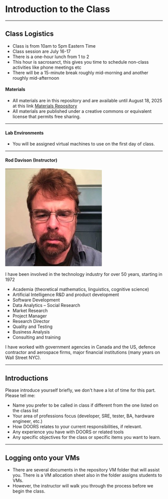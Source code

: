 # Introduction to the Class


---

## Class Logistics

- Class is from 10am to 5pm Eastern Time
- Class session are July 16-17 
- There is a one-hour lunch from 1 to 2
- This hour is sacrosanct, this gives you time to schedule non-class activities like phone meetings etc
- There will be a 15-minute break roughly mid-morning and another roughly mid-afternoon

#### Materials

- All materials are in this repository and are available until August 18, 2025 at this link  [Materials Repository](https://github.com/ExgnosisClasses/2518--DOORS-Jul17)
- All materials are published under a creative commons or equivalent license that permits free sharing.

---

#### Lab Environments

- You will be assigned virtual machines to use on the first day of class.

---

#### Rod Davison (Instructor)

<img  src="images/RodDavison.png">

I have been involved in the technology industry for over 50 years, starting in 1972

- Academia (theoretical mathematics, linguistics, cognitive science)
- Artificial Intelligence R&D and product development
- Software Development
- Data Analytics – Social Research
- Market Research
- Project Manager
- Research Director
- Quality and Testing
- Business Analysis
- Consulting and training

I have worked with government agencies in Canada and the US, defence contractor and aerospace firms, major financial institutions (many years on Wall Street NYC).

---

## Introductions

Please introduce yourself briefly, we don't have a lot of time for this part. Please tell me:

- Name you prefer to be called in class if different from the one listed on the class list
- Your area of professions focus (developer, SRE, tester, BA, hardware engineer, etc.)
- How DOORS relates to your current responsibilities, if relevant.
- Any experience you have with DOORS or related tools
- Any specific objectives for the class or specific items you want to learn.

---

## Logging onto your VMs

- There are several documents in the repository VM folder that will assist you. There is a VM allocation sheet also in the folder assigns students to VMs.
- However, the instructor will walk you through the process before we begin the class. 




